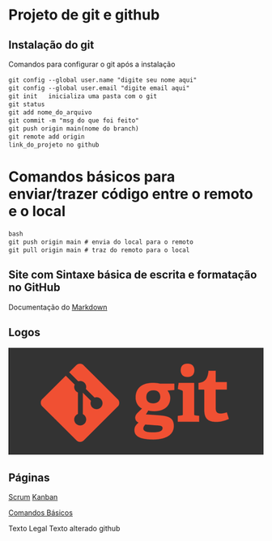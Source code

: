 # Projeto de git e github
## Instalação do git

Comandos para configurar o git após a instalação

```
git config --global user.name "digite seu nome aqui"
git config --global user.email "digite email aqui"
git init   inicializa uma pasta com o git
git status
git add nome_do_arquivo
git commit -m "msg do que foi feito"
git push origin main(nome do branch)
git remote add origin
link_do_projeto no github

```

# Comandos básicos para enviar/trazer código entre o remoto e o local

````
bash
git push origin main # envia do local para o remoto
git pull origin main # traz do remoto para o local
````
## Site com Sintaxe básica de escrita e formatação no GitHub
Documentação do [Markdown](https://docs.github.com/pt/get-started/writing-on-github/getting-started-with-writing-and-formatting-on-github/basic-writing-and-formatting-syntax)

## Logos
![Imagem logo do Git](IMG/GIT.png)

## Páginas
[Scrum](scrum.md)
[Kanban](kanban.md)

[Comandos Básicos](comandos_basicos.md)

Texto Legal
Texto alterado github
